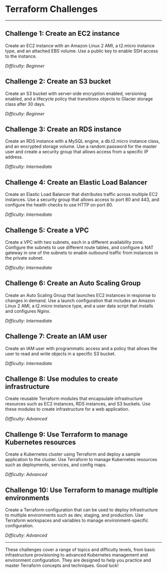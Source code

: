 # Terraform Challenges
---

## Challenge 1: Create an EC2 instance
Create an EC2 instance with an Amazon Linux 2 AMI, a t2.micro instance type, and an attached EBS volume. Use a public key to enable SSH access to the instance.

*Difficulty: Beginner*

## Challenge 2: Create an S3 bucket
Create an S3 bucket with server-side encryption enabled, versioning enabled, and a lifecycle policy that transitions objects to Glacier storage class after 30 days.

*Difficulty: Beginner*

## Challenge 3: Create an RDS instance
Create an RDS instance with a MySQL engine, a db.t2.micro instance class, and an encrypted storage volume. Use a random password for the master user and create a security group that allows access from a specific IP address.

*Difficulty: Intermediate*

## Challenge 4: Create an Elastic Load Balancer
Create an Elastic Load Balancer that distributes traffic across multiple EC2 instances. Use a security group that allows access to port 80 and 443, and configure the health checks to use HTTP on port 80.

*Difficulty: Intermediate*

## Challenge 5: Create a VPC
Create a VPC with two subnets, each in a different availability zone. Configure the subnets to use different route tables, and configure a NAT gateway in one of the subnets to enable outbound traffic from instances in the private subnet.

*Difficulty: Intermediate*

## Challenge 6: Create an Auto Scaling Group
Create an Auto Scaling Group that launches EC2 instances in response to changes in demand. Use a launch configuration that includes an Amazon Linux 2 AMI, a t2.micro instance type, and a user data script that installs and configures Nginx.

*Difficulty: Intermediate*

## Challenge 7: Create an IAM user
Create an IAM user with programmatic access and a policy that allows the user to read and write objects in a specific S3 bucket.

*Difficulty: Intermediate*

## Challenge 8: Use modules to create infrastructure
Create reusable Terraform modules that encapsulate infrastructure resources such as EC2 instances, RDS instances, and S3 buckets. Use these modules to create infrastructure for a web application.

*Difficulty: Advanced*

## Challenge 9: Use Terraform to manage Kubernetes resources
Create a Kubernetes cluster using Terraform and deploy a sample application to the cluster. Use Terraform to manage Kubernetes resources such as deployments, services, and config maps.

*Difficulty: Advanced*

## Challenge 10: Use Terraform to manage multiple environments
Create a Terraform configuration that can be used to deploy infrastructure to multiple environments such as dev, staging, and production. Use Terraform workspaces and variables to manage environment-specific configuration.

*Difficulty: Advanced*

---

These challenges cover a range of topics and difficulty levels, from basic infrastructure provisioning to advanced Kubernetes management and environment configuration. They are designed to help you practice and master Terraform concepts and techniques. Good luck!
